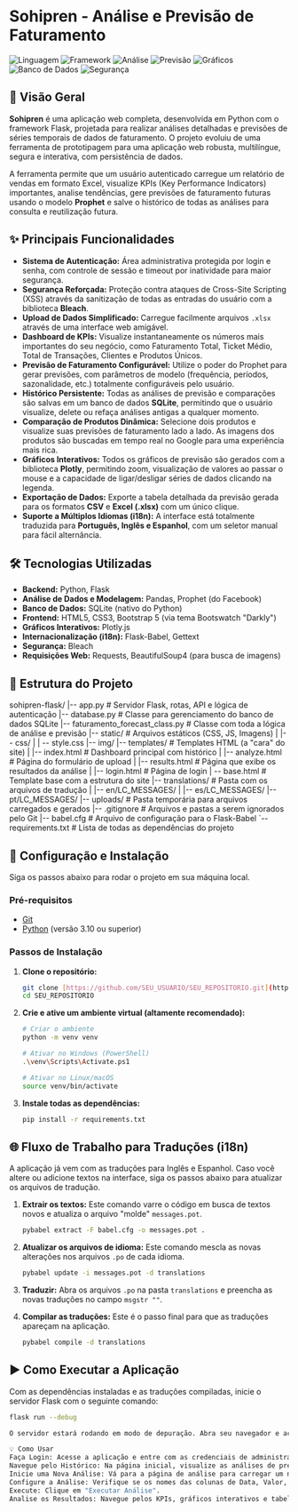 # Sohipren - Análise e Previsão de Faturamento

![Linguagem](https://img.shields.io/badge/Python-3.10+-blue.svg)
![Framework](https://img.shields.io/badge/Flask-2.x-black.svg)
![Análise](https://img.shields.io/badge/Pandas-2.x-blue.svg)
![Previsão](https://img.shields.io/badge/Prophet-1.1-blue.svg)
![Gráficos](https://img.shields.io/badge/Plotly-5.x-purple.svg)
![Banco de Dados](https://img.shields.io/badge/SQLite-3-blue.svg)
![Segurança](https://img.shields.io/badge/Bleach-6.x-orange.svg)

## 📖 Visão Geral

**Sohipren** é uma aplicação web completa, desenvolvida em Python com o framework Flask, projetada para realizar análises detalhadas e previsões de séries temporais de dados de faturamento. O projeto evoluiu de uma ferramenta de prototipagem para uma aplicação web robusta, multilíngue, segura e interativa, com persistência de dados.

A ferramenta permite que um usuário autenticado carregue um relatório de vendas em formato Excel, visualize KPIs (Key Performance Indicators) importantes, analise tendências, gere previsões de faturamento futuras usando o modelo **Prophet** e salve o histórico de todas as análises para consulta e reutilização futura.

## ✨ Principais Funcionalidades

- **Sistema de Autenticação:** Área administrativa protegida por login e senha, com controle de sessão e timeout por inatividade para maior segurança.
- **Segurança Reforçada:** Proteção contra ataques de Cross-Site Scripting (XSS) através da sanitização de todas as entradas do usuário com a biblioteca **Bleach**.
- **Upload de Dados Simplificado:** Carregue facilmente arquivos `.xlsx` através de uma interface web amigável.
- **Dashboard de KPIs:** Visualize instantaneamente os números mais importantes do seu negócio, como Faturamento Total, Ticket Médio, Total de Transações, Clientes e Produtos Únicos.
- **Previsão de Faturamento Configurável:** Utilize o poder do Prophet para gerar previsões, com parâmetros de modelo (frequência, períodos, sazonalidade, etc.) totalmente configuráveis pelo usuário.
- **Histórico Persistente:** Todas as análises de previsão e comparações são salvas em um banco de dados **SQLite**, permitindo que o usuário visualize, delete ou refaça análises antigas a qualquer momento.
- **Comparação de Produtos Dinâmica:** Selecione dois produtos e visualize suas previsões de faturamento lado a lado. As imagens dos produtos são buscadas em tempo real no Google para uma experiência mais rica.
- **Gráficos Interativos:** Todos os gráficos de previsão são gerados com a biblioteca **Plotly**, permitindo zoom, visualização de valores ao passar o mouse e a capacidade de ligar/desligar séries de dados clicando na legenda.
- **Exportação de Dados:** Exporte a tabela detalhada da previsão gerada para os formatos **CSV** e **Excel (.xlsx)** com um único clique.
- **Suporte a Múltiplos Idiomas (i18n):** A interface está totalmente traduzida para **Português, Inglês e Espanhol**, com um seletor manual para fácil alternância.

## 🛠️ Tecnologias Utilizadas

- **Backend:** Python, Flask
- **Análise de Dados e Modelagem:** Pandas, Prophet (do Facebook)
- **Banco de Dados:** SQLite (nativo do Python)
- **Frontend:** HTML5, CSS3, Bootstrap 5 (via tema Bootswatch "Darkly")
- **Gráficos Interativos:** Plotly.js
- **Internacionalização (i18n):** Flask-Babel, Gettext
- **Segurança:** Bleach
- **Requisições Web:** Requests, BeautifulSoup4 (para busca de imagens)

## 📁 Estrutura do Projeto

sohipren-flask/
|-- app.py                      # Servidor Flask, rotas, API e lógica de autenticação
|-- database.py                 # Classe para gerenciamento do banco de dados SQLite
|-- faturamento_forecast_class.py # Classe com toda a lógica de análise e previsão
|-- static/                     # Arquivos estáticos (CSS, JS, Imagens)
|   |-- css/
|   |   -- style.css |-- img/
|-- templates/                  # Templates HTML (a "cara" do site)
|   |-- index.html              # Dashboard principal com histórico
|   |-- analyze.html            # Página do formulário de upload
|   |-- results.html            # Página que exibe os resultados da análise
|   |-- login.html              # Página de login
|   -- base.html # Template base com a estrutura do site |-- translations/ # Pasta com os arquivos de tradução | |-- en/LC_MESSAGES/ | |-- es/LC_MESSAGES/ |-- pt/LC_MESSAGES/
|-- uploads/                    # Pasta temporária para arquivos carregados e gerados
|-- .gitignore                  # Arquivos e pastas a serem ignorados pelo Git
|-- babel.cfg                   # Arquivo de configuração para o Flask-Babel
`-- requirements.txt            # Lista de todas as dependências do projeto

## 🚀 Configuração e Instalação

Siga os passos abaixo para rodar o projeto em sua máquina local.

### Pré-requisitos
- [Git](https://git-scm.com/downloads)
- [Python](https://www.python.org/downloads/) (versão 3.10 ou superior)

### Passos de Instalação

1.  **Clone o repositório:**
    ```bash
    git clone [https://github.com/SEU_USUARIO/SEU_REPOSITORIO.git](https://github.com/SEU_USUARIO/SEU_REPOSITORIO.git)
    cd SEU_REPOSITORIO
    ```

2.  **Crie e ative um ambiente virtual (altamente recomendado):**
    ```bash
    # Criar o ambiente
    python -m venv venv

    # Ativar no Windows (PowerShell)
    .\venv\Scripts\Activate.ps1

    # Ativar no Linux/macOS
    source venv/bin/activate
    ```

3.  **Instale todas as dependências:**
    ```bash
    pip install -r requirements.txt
    ```

## 🌐 Fluxo de Trabalho para Traduções (i18n)

A aplicação já vem com as traduções para Inglês e Espanhol. Caso você altere ou adicione textos na interface, siga os passos abaixo para atualizar os arquivos de tradução.

1.  **Extrair os textos:** Este comando varre o código em busca de textos novos e atualiza o arquivo "molde" `messages.pot`.
    ```bash
    pybabel extract -F babel.cfg -o messages.pot .
    ```

2.  **Atualizar os arquivos de idioma:** Este comando mescla as novas alterações nos arquivos `.po` de cada idioma.
    ```bash
    pybabel update -i messages.pot -d translations
    ```

3.  **Traduzir:** Abra os arquivos `.po` na pasta `translations` e preencha as novas traduções no campo `msgstr ""`.

4.  **Compilar as traduções:** Este é o passo final para que as traduções apareçam na aplicação.
    ```bash
    pybabel compile -d translations
    ```

## ▶️ Como Executar a Aplicação

Com as dependências instaladas e as traduções compiladas, inicie o servidor Flask com o seguinte comando:

```bash
flask run --debug

O servidor estará rodando em modo de depuração. Abra seu navegador e acesse: http://127.0.0.1:5000

💡 Como Usar
Faça Login: Acesse a aplicação e entre com as credenciais de administrador (usuário: admin, senha: 123).
Navegue pelo Histórico: Na página inicial, visualize as análises de previsão e comparações realizadas anteriormente. Você pode deletá-las ou refazê-las com um clique.
Inicie uma Nova Análise: Vá para a página de análise para carregar um novo arquivo Excel.
Configure a Análise: Verifique se os nomes das colunas de Data, Valor, Produto e Cliente correspondem aos do seu arquivo. Ajuste os parâmetros do modelo conforme sua necessidade.
Execute: Clique em "Executar Análise".
Analise os Resultados: Navegue pelos KPIs, gráficos interativos e tabelas na página de resultados. Use a funcionalidade de comparação e exporte os dados se necessário.
